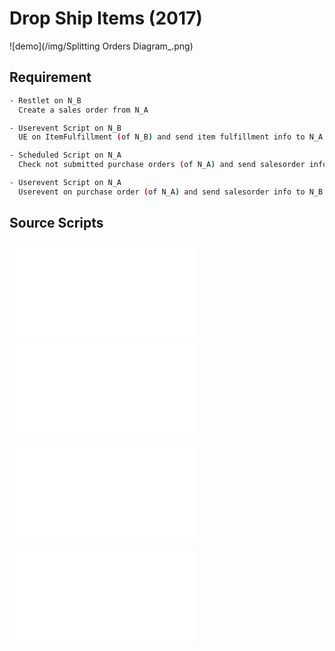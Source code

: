 # Drop Ship Items (2017)

![demo](/img/Splitting Orders Diagram\_.png)

## Requirement

```bash
- Restlet on N_B
  Create a sales order from N_A

- Userevent Script on N_B
  UE on ItemFulfillment (of N_B) and send item fulfillment info to N_A to mark as Shipped SO on N_A and send tracking numbers, notify customer

- Scheduled Script on N_A
  Check not submitted purchase orders (of N_A) and send salesorder info to N_B

- Userevent Script on N_A
  Userevent on purchase order (of N_A) and send salesorder info to N_B

```

## Source Scripts

![Restlet on N_B](/scripts/Restlet_Create_SO.js)

![Userevent Script on N_B](/scripts/UE_CS_IF.js)

![Scheduled Script on N_A](/scripts/SCH_PC_PO.js)

![Userevent Script on N_A](/scripts/UE_PC_PO_send_SO_Info.js)
